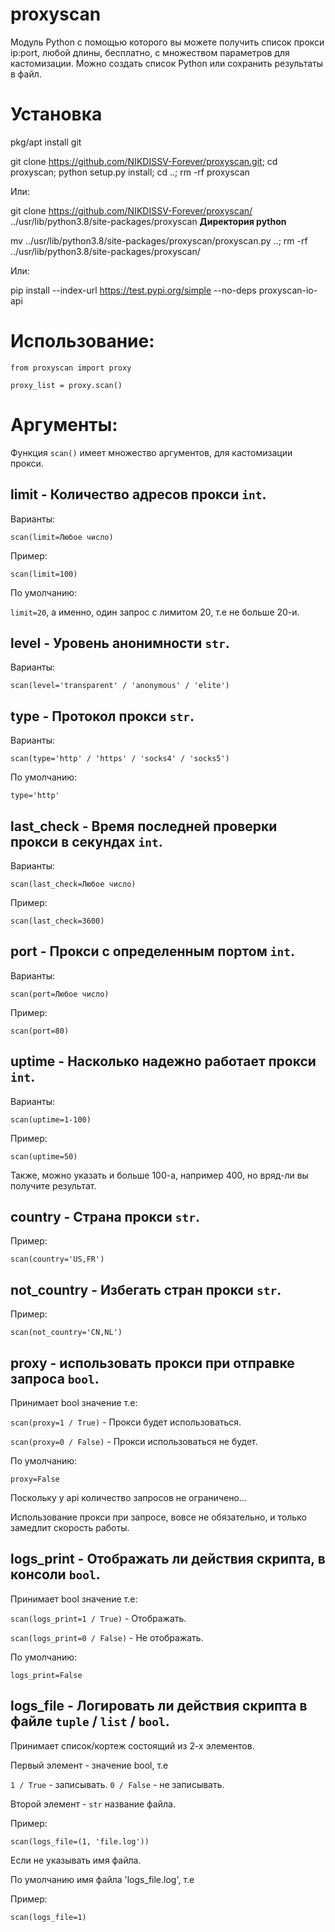 # proxyscan
Модуль Python с помощью которого вы можете получить список прокси ip:port, любой длины, бесплатно, с множеством параметров для кастомизации.
Можно создать список Python или сохранить результаты в файл.

# Установка

pkg/apt install git

git clone https://github.com/NIKDISSV-Forever/proxyscan.git; cd proxyscan; python setup.py install; cd ..; rm -rf proxyscan

Или:


git clone https://github.com/NIKDISSV-Forever/proxyscan/ ../usr/lib/python3.8/site-packages/proxyscan __Директория python__


mv ../usr/lib/python3.8/site-packages/proxyscan/proxyscan.py ..; rm -rf ../usr/lib/python3.8/site-packages/proxyscan/


Или:

pip install --index-url https://test.pypi.org/simple --no-deps proxyscan-io-api

# Использование:

```from proxyscan import proxy```

```proxy_list = proxy.scan()```


# Аргументы:

Функция ```scan()``` имеет множество аргументов, для кастомизации прокси.

## limit - Количество адресов прокси ```int```.
Варианты:

```scan(limit=Любое число)```

Пример:

```scan(limit=100)```

По умолчанию: 

```limit=20```, а именно, один запрос с лимитом 20, т.е не больше 20-и.

## level - Уровень анонимности ```str```.
Варианты:

```scan(level='transparent' / 'anonymous' / 'elite')```

## type - Протокол прокси ```str```.
Варианты:

```scan(type='http' / 'https' / 'socks4' / 'socks5')```

По умолчанию:

```type='http'```

## last_check - Время последней проверки прокси в секундах ```int```.
Варианты:

```scan(last_check=Любое число)```

Пример:

```scan(last_check=3600)```

## port - Прокси с определенным портом ```int```.
Варианты:

```scan(port=Любое число)```

Пример:

```scan(port=80)```

## uptime - Насколько надежно работает прокси ```int```.
Варианты:

```scan(uptime=1-100)```

Пример:

```scan(uptime=50)```

Также, можно указать и больше 100-а, например 400, но вряд-ли вы получите результат.

## country - Страна прокси ```str```.
Пример:

```scan(country='US,FR')```

## not_country - Избегать стран прокси ```str```.
Пример:

```scan(not_country='CN,NL')```


## proxy - использовать прокси при отправке запроса ```bool```.
Принимает bool значение т.е:

```scan(proxy=1 / True)``` - Прокси будет использоваться.

```scan(proxy=0 / False)``` - Прокси использоваться не будет.

По умолчанию:

```proxy=False```

Поскольку у api количество запросов не ограничено…

Использование прокси при запросе, вовсе не обязательно, и только замедлит скорость работы.

## logs_print - Отображать ли действия скрипта, в консоли ```bool```.
Принимает bool значение т.е:

```scan(logs_print=1 / True)``` - Отображать.

```scan(logs_print=0 / False)``` - Не отображать.

По умолчанию:

```logs_print=False```

## logs_file - Логировать ли действия скрипта в файле ```tuple``` / ```list``` / ```bool```.
Принимает список/кортеж состоящий из 2-х элементов.

Первый элемент - значение bool, т.е

```1 / True``` - записывать.
```0 / False``` - не записывать.

Второй элемент - ```str``` название файла.

Пример:

```scan(logs_file=(1, 'file.log'))```

Если не указывать имя файла.

По умолчанию имя файла 'logs_file.log', т.е

Пример:

```scan(logs_file=1)```
